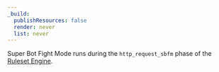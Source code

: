 ```yaml
---
_build:
  publishResources: false
  render: never
  list: never
---
```


Super Bot Fight Mode runs during the `http_request_sbfm` phase of the [Ruleset Engine](/ruleset-engine/about/phases/).
